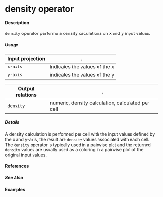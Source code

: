 # density operator

#### Description
`density` operator performs a density caculations on x and y input values.

##### Usage
Input projection|.
---|---
`x-axis`  | indicates the values of the x
`y-axis`  | indicates the values of the y

Output relations|.
---|---
`density`| numeric, density calculation, calculated per cell

##### Details
A density calculation is performed per cell with the input values defined by the x and y-axis, the result are `density` values associated with each cell. The `density` operator is typically used in a pairwise plot and the returned `density` values are usually used as a coloring in a pairwise plot of the original input values. 


#### References

##### See Also

#### Examples




 
 

